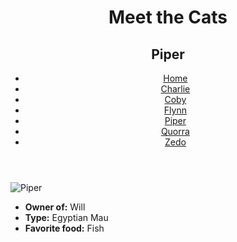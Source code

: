 <!DOCTYPE html>
<html lang="en">
  <head>
    <meta charset="UTF-8" />
    <title>Meet the Cats | Piper</title>
  </head>

  <body>
    <header>
      <h1>Meet the Cats</h1>
      <h2>Piper</h2>

  <nav>
        <ul>
          <li><a href="index.md">Home</a></li>
          <li><a href="black-n-white/charlie.md">Charlie</a></li>
          <li><a href="snowshoe/coby.md">Coby</a></li>
          <li><a href="tabby/flynn.md">Flynn</a></li>
          <li><a href="egyptian-mau/piper.md">Piper</a></li>
          <li><a href="tabby/quorra.md">Quorra</a></li>
          <li><a href="tux/zedo.md">Zedo</a></li>
        </ul>
      </nav>
    </header>

<main>

<img src="" alt="Piper" />

<ul>
        <li><strong>Owner of:</strong> Will</li>
        <li><strong>Type:</strong> Egyptian Mau</li>
        <li><strong>Favorite food:</strong> Fish</li>
      </ul>

 </main>
  </body>
</html>
